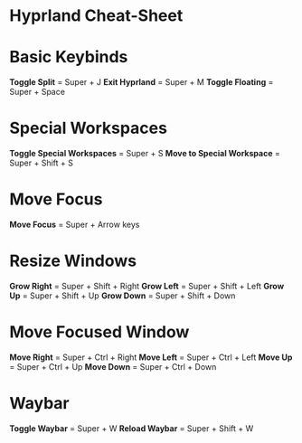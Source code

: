 # Hyprland Cheat-Sheet

# Basic Keybinds
**Toggle Split** = Super + J
**Exit Hyprland** = Super + M
**Toggle Floating** = Super + Space

# Special Workspaces
**Toggle Special Workspaces** = Super + S
**Move to Special Workspace** = Super + Shift + S

# Move Focus
**Move Focus** = Super + Arrow keys

# Resize Windows
**Grow Right** = Super + Shift + Right
**Grow Left** = Super + Shift + Left
**Grow Up** = Super + Shift + Up
**Grow Down** = Super + Shift + Down

# Move Focused Window
**Move Right** = Super + Ctrl + Right 
**Move Left** = Super + Ctrl + Left 
**Move Up** = Super + Ctrl + Up
**Move Down** = Super + Ctrl + Down

# Waybar
**Toggle Waybar** = Super + W
**Reload Waybar** = Super + Shift + W
